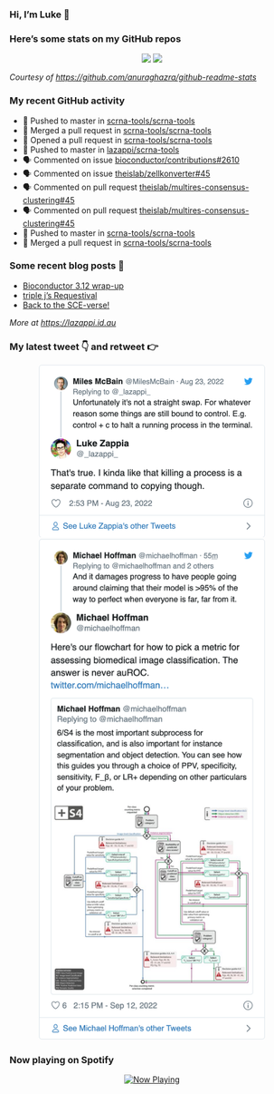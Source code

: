 
<!-- README.md is generated from README.Rmd. Please edit that file -->

### Hi, I’m Luke 👋

<!--
**lazappi/lazappi** is a ✨ _special_ ✨ repository because its `README.md` (this file) appears on your GitHub profile.

Here are some ideas to get you started:

- 🔭 I’m currently working on ...
- 🌱 I’m currently learning ...
- 👯 I’m looking to collaborate on ...
- 🤔 I’m looking for help with ...
- 💬 Ask me about ...
- 📫 How to reach me: ...
- 😄 Pronouns: ...
- ⚡ Fun fact: ...
-->

### Here’s some stats on my GitHub repos

<p align="center">

<img src="https://github-readme-stats.vercel.app/api?username=lazappi&count_private=true&show_icons=true&theme=buefy&hide_title=True">
<img src="https://github-readme-stats.vercel.app/api/top-langs/?username=lazappi&hide=html&theme=buefy&layout=compact">

</p>

*Courtesy of <https://github.com/anuraghazra/github-readme-stats>*

### My recent GitHub activity

  - 📨 Pushed to master in
    [scrna-tools/scrna-tools](https://github.com/scrna-tools/scrna-tools)
  - 🎉 Merged a pull request in
    [scrna-tools/scrna-tools](https://github.com/scrna-tools/scrna-tools)
  - 🤔 Opened a pull request in
    [scrna-tools/scrna-tools](https://github.com/scrna-tools/scrna-tools)
  - 📨 Pushed to master in
    [lazappi/scrna-tools](https://github.com/lazappi/scrna-tools)
  - 🗣 Commented on issue
    [bioconductor/contributions\#2610](https://github.com/bioconductor/contributions#2610)
  - 🗣 Commented on issue
    [theislab/zellkonverter\#45](https://github.com/theislab/zellkonverter#45)
  - 🗣 Commented on pull request
    [theislab/multires-consensus-clustering\#45](https://github.com/theislab/multires-consensus-clustering#45)
  - 🗣 Commented on pull request
    [theislab/multires-consensus-clustering\#45](https://github.com/theislab/multires-consensus-clustering#45)
  - 📨 Pushed to master in
    [scrna-tools/scrna-tools](https://github.com/scrna-tools/scrna-tools)
  - 🎉 Merged a pull request in
    [scrna-tools/scrna-tools](https://github.com/scrna-tools/scrna-tools)

### Some recent blog posts 📝

  - [Bioconductor 3.12
    wrap-up](https://lazappi.id.au/post/2020-10-30-bioconductor-3-12-wrap-up/)
  - [triple j’s
    Requestival](https://lazappi.id.au/post/2020-07-11-requestival/)
  - [Back to the
    SCE-verse\!](https://lazappi.id.au/post/2020-05-12-back-to-the-sce-verse/)

*More at <https://lazappi.id.au>*

### My latest tweet 👇 and retweet 👉


<p align="center">

<a href="https://twitter.com/_lazappi_/status/1562090633359147009">
<img src="https://github.com/lazappi/lazappi/raw/master/README_files/figure-gfm/tweets-1.png" width="400">
</a> <a href="https://twitter.com/_lazappi_/status/1569340738973929474">
<img src="https://github.com/lazappi/lazappi/raw/master/README_files/figure-gfm/tweets-2.png" width="400">
</a>

</p>

### Now playing on Spotify

<p align="center">

<a href="https://now-playing-profile.lazappi.vercel.app/now-playing?open">
<img src="https://now-playing-profile.lazappi.vercel.app/now-playing" width="256" height="64" alt="Now Playing">
</a>

</p>
